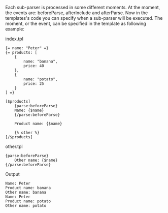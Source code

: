 Each sub-parser is processed in some different moments. At the moment, the events are: beforeParse, afterInclude and afterParse. Now in the templates's code you can specify when a sub-parser will be executed. The moment, or the event, can be specified in the template as following example:

index.tpl

```
{= name: "Peter" =}
{= products: [
	{
		name: "banana",
		price: 40
	},
	{
		name: "potato",
		price: 25
	}
] =}
	
[$products]
	{parse:beforeParse}
	Name: {$name}
	{/parse:beforeParse}
		
	Product name: {$name}
		
	{% other %}
[/$products]

```

other.tpl

```
{parse:beforeParse}
	Other name: {$name}
{/parse:beforeParse}
```

Output

```
Name: Peter
Product name: banana
Other name: banana
Name: Peter
Product name: potato
Other name: potato
```
